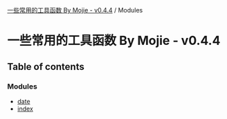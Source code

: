 [一些常用的工具函数 By Mojie - v0.4.4](README.md) / Modules

# 一些常用的工具函数 By Mojie - v0.4.4

## Table of contents

### Modules

- [date](modules/date.md)
- [index](modules/index.md)
